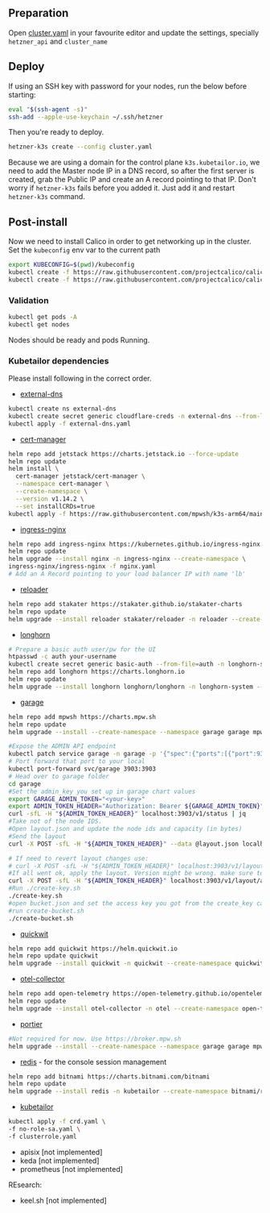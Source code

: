 ## Preparation

Open [cluster.yaml](/cluster.yaml) in your favourite editor and update the settings, specially `hetzner_api` and `cluster_name`

## Deploy

If using an SSH key with password for your nodes, run the below before starting:

```bash
eval "$(ssh-agent -s)"
ssh-add --apple-use-keychain ~/.ssh/hetzner
```

Then you're ready to deploy.

```bash
hetzner-k3s create --config cluster.yaml
```

Because we are using a domain for the control plane `k3s.kubetailor.io`, we need to add the Master node IP in a DNS record, so after the first server is created, grab the Public IP and create an A record pointing to that IP.
Don't worry if `hetzner-k3s` fails before you added it. Just add it and restart `hetzner-k3s` command.

## Post-install

Now we need to install Calico in order to get networking up in the cluster.
Set the `kubeconfig` env var to the current path

```bash
export KUBECONFIG=$(pwd)/kubeconfig
kubectl create -f https://raw.githubusercontent.com/projectcalico/calico/v3.27.0/manifests/tigera-operator.yaml
kubectl create -f https://raw.githubusercontent.com/projectcalico/calico/v3.27.0/manifests/custom-resources.yaml
```

### Validation

```bash
kubectl get pods -A
kubectl get nodes
```

Nodes should be ready and pods Running.

### Kubetailor dependencies

Please install following in the correct order.

- [external-dns](https://github.com/kubernetes-sigs/external-dns/)

```bash
kubectl create ns external-dns
kubectl create secret generic cloudflare-creds -n external-dns --from-literal=token="<your-cloudflare-token>"
kubectl apply -f external-dns.yaml
```

- [cert-manager](https://github.com/cert-manager/cert-manager)

```bash
helm repo add jetstack https://charts.jetstack.io --force-update
helm repo update
helm install \
  cert-manager jetstack/cert-manager \
  --namespace cert-manager \
  --create-namespace \
  --version v1.14.2 \
  --set installCRDs=true
kubectl apply -f https://raw.githubusercontent.com/mpwsh/k3s-arm64/main/cert-manager/issuers/letsencrypt-prod-issuer.yaml
```

- [ingress-nginx](https://github.com/kubernetes/ingress-nginx)

```bash
helm repo add ingress-nginx https://kubernetes.github.io/ingress-nginx
helm repo update
helm upgrade --install nginx -n ingress-nginx --create-namespace \
ingress-nginx/ingress-nginx -f nginx.yaml
# Add an A Record pointing to your load balancer IP with name 'lb'
```

- [reloader](https://github.com/stakater/Reloader)

```bash
helm repo add stakater https://stakater.github.io/stakater-charts
helm repo update
helm upgrade --install reloader stakater/reloader -n reloader --create-namespace --set fullnameOverride=reloader
```

- [longhorn](https://github.com/longhorn/longhorn-engine)

```bash
# Prepare a basic auth user/pw for the UI
htpasswd -c auth your-username
kubectl create secret generic basic-auth --from-file=auth -n longhorn-system
helm repo add longhorn https://charts.longhorn.io
helm repo update
helm upgrade --install longhorn longhorn/longhorn -n longhorn-system --create-namespace -f longhorn.yaml --set fullnameOverride=longhorn
```

- [garage](https://garagehq.deuxfleurs.fr/)

```bash
helm repo add mpwsh https://charts.mpw.sh
helm repo update
helm upgrade --install --create-namespace --namespace garage garage mpwsh/garage -f garage/values.yaml

#Expose the ADMIN API endpoint
kubectl patch service garage -n garage -p '{"spec":{"ports":[{"port":9303,"targetPort":9303,"protocol":"TCP"}]}}'
# Port forward that port to your local
kubectl port-forward svc/garage 3903:3903
# Head over to garage folder
cd garage
#Set the admin_key you set up in garage chart values
export GARAGE_ADMIN_TOKEN="<your-key>"
export ADMIN_TOKEN_HEADER="Authorization: Bearer ${GARAGE_ADMIN_TOKEN}"
curl -sfL -H "${ADMIN_TOKEN_HEADER}" localhost:3903/v1/status | jq
#Take not of the node IDS.
#Open layout.json and update the node ids and capacity (in bytes)
#Send the layout
curl -X POST -sfL -H "${ADMIN_TOKEN_HEADER}" --data @layout.json localhost:3903/v1/layout | jq

# If need to revert layout changes use:
# curl -X POST -sfL -H "${ADMIN_TOKEN_HEADER}" localhost:3903/v1/layout/revert --data '{"version": 1}'
#If all went ok, apply the layout. Version might be wrong. make sure to update that
curl -X POST -sfL -H "${ADMIN_TOKEN_HEADER}" localhost:3903/v1/layout/apply --data '{"version": 1}' | jq
#Run ./create-key.sh
./create-key.sh
#open bucket.json and set the access key you got from the create_key call
#run create-bucket.sh
./create-bucket.sh
```

- [quickwit](https://github.com/quickwit-oss/quickwit)

```bash
helm repo add quickwit https://helm.quickwit.io
helm repo update quickwit
helm upgrade --install quickwit -n quickwit --create-namespace quickwit/quickwit -f quickwit.yaml
```

- [otel-collector](https://github.com/open-telemetry/opentelemetry-collector)

```bash
helm repo add open-telemetry https://open-telemetry.github.io/opentelemetry-helm-charts
helm repo update
helm upgrade --install otel-collector -n otel --create-namespace open-telemetry/opentelemetry-collector -f otel-collector.yaml
```

- [portier](https://github.com/portier/portier-broker)

```bash
#Not required for now. Use https://broker.mpw.sh
helm upgrade --install --create-namespace --namespace garage garage mpwsh/portier -f values.yaml
```

- [redis](https://github.com/redis/redis) - for the console session management

```bash
helm repo add bitnami https://charts.bitnami.com/bitnami
helm repo update
helm upgrade --install redis -n kubetailor --create-namespace bitnami/redis -f redis.yaml
```

- [kubetailor](https://github.com/mpwsh/kubetailor)

```bash
kubectl apply -f crd.yaml \
-f no-role-sa.yaml \
-f clusterrole.yaml
```

- apisix [not implemented]
- keda [not implemented]
- prometheus [not implemented]

REsearch:

- keel.sh [not implemented]
